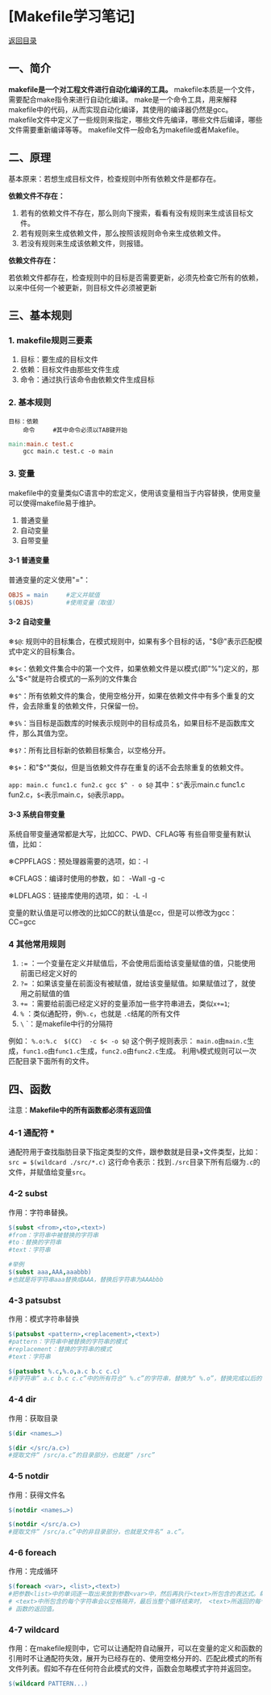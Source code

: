 # \[Makefile学习笔记\]

[返回目录](../Index.md)

## 一、简介

**makefile是一个对工程文件进行自动化编译的工具。**
makefile本质是一个文件，需要配合make指令来进行自动化编译。
make是一个命令工具，用来解释makefile中的代码，从而实现自动化编译，其使用的编译器仍然是gcc。
makefile文件中定义了一些规则来指定，哪些文件先编译，哪些文件后编译，哪些文件需要重新编译等等。
makefile文件一般命名为makefile或者Makefile。

## 二、原理

基本原来：若想生成目标文件，检查规则中所有依赖文件是都存在。

**依赖文件不存在：**

1. 若有的依赖文件不存在，那么则向下搜索，看看有没有规则来生成该目标文件。
2. 若有规则来生成依赖文件，那么按照该规则命令来生成依赖文件。
3. 若没有规则来生成该依赖文件，则报错。

**依赖文件存在：**

若依赖文件都存在，检查规则中的目标是否需要更新，必须先检查它所有的依赖，以来中任何一个被更新，则目标文件必须被更新

## 三、基本规则

### 1. makefile规则三要素

1. 目标：要生成的目标文件
2. 依赖：目标文件由那些文件生成
3. 命令：通过执行该命令由依赖文件生成目标

### 2. 基本规则

```plaintext
目标：依赖
    命令     #其中命令必须以TAB键开始
```

```makefile
main:main.c test.c
    gcc main.c test.c -o main
```

### 3. 变量

makefile中的变量类似C语言中的宏定义，使用该变量相当于内容替换，使用变量可以使得makefile易于维护。

1. 普通变量
2. 自动变量
3. 自带变量

#### 3-1 普通变量

普通变量的定义使用"="：

```makefile
OBJS = main     #定义并赋值
$(OBJS)         #使用变量（取值）
```

#### 3-2 自动变量

&#10052;`$@`: 规则中的目标集合，在模式规则中，如果有多个目标的话，"\$@"表示匹配模式中定义的目标集合。

&#10052;`$<`：依赖文件集合中的第一个文件，如果依赖文件是以模式(即"\%")定义的，那么"\$<"就是符合模式的一系列的文件集合

&#10052;`$^`：所有依赖文件的集合，使用空格分开，如果在依赖文件中有多个重复的文件，会去除重复的依赖文件，只保留一份。

&#10052;`$%`：当目标是函数库的时候表示规则中的目标成员名，如果目标不是函数库文件，那么其值为空。

&#10052;`$?`：所有比目标新的依赖目标集合，以空格分开。

&#10052;`$+`：和"\$^"类似，但是当依赖文件存在重复的话不会去除重复的依赖文件。

`app: main.c func1.c fun2.c gcc $^ - o $@`
其中：`$^`表示main.c func1.c fun2.c，`$<`表示main.c，`$@`表示app。

#### 3-3 系统自带变量

系统自带变量通常都是大写，比如CC、PWD、CFLAG等
有些自带变量有默认值，比如：

&#10052;CPPFLAGS：预处理器需要的选项，如：-I

&#10052;CFLAGS：编译时使用的参数，如： -Wall -g -c

&#10052;LDFLAGS：链接库使用的选项，如： -L -l

变量的默认值是可以修改的比如CC的默认值是cc，但是可以修改为gcc：CC=gcc

### 4 其他常用规则

1. `:=` ：一个变量在定义并赋值后，不会使用后面给该变量赋值的值，只能使用前面已经定义好的
2. `?=` ：如果该变量在前面没有被赋值，就给该变量赋值。如果赋值过了，就使用之前赋值的值
3. `+=` ：需要给前面已经定义好的变量添加一些字符串进去，类似`x+=1`;
4. `%` ：类似通配符，例`%.c`，也就是 `.c`结尾的所有文件
5. `\` `：是makefile中行的分隔符

例如：
`%.o:%.c  $(CC)  -c $< -o $@`
这个例子规则表示：
`main.o`由`main.c`生成，`func1.o`由`func1.c`生成，`func2.o`由`func2.c`生成。
利用`%`模式规则可以一次匹配目录下面所有的文件。

## 四、函数

注意：**Makefile中的所有函数都必须有返回值**

### 4-1 通配符 *

通配符用于查找脂肪目录下指定类型的文件，跟参数就是目录+文件类型，比如：
`src = $(wildcard ./src/*.c)`
这行命令表示：找到`./src`目录下所有后缀为`.c`的文件，并赋值给变量`src`。

### 4-2 subst

作用：字符串替换。

```makefile
$(subst <from>,<to>,<text>)
#from：字符串中被替换的字符串
#to：替换的字符串
#text：字符串

#举例
$(subst aaa,AAA,aaabbb)
#也就是将字符串aaa替换成AAA，替换后字符串为AAAbbb
```

### 4-3 patsubst

作用：模式字符串替换

```makefile
$(patsubst <pattern>,<replacement>,<text>)
#pattern：字符串中被替换的字符串的模式
#replacement：替换的字符串的模式
#text：字符串

$(patsubst %.c,%.o,a.c b.c c.c)
#将字符串“ a.c b.c c.c”中的所有符合“ %.c”的字符串，替换为“ %.o”，替换完成以后的字符串为“ a.o b.o c.o”
```

### 4-4 dir

作用：获取目录

```makefile
$(dir <names…>)

$(dir </src/a.c>)
#提取文件“ /src/a.c”的目录部分，也就是“ /src”
```

### 4-5 notdir

作用：获得文件名

```makefile
$(notdir <names…>)

$(notdir </src/a.c>)
#提取文件“ /src/a.c”中的非目录部分，也就是文件名“ a.c”。
```

### 4-6 foreach

作用：完成循环

```makefile
$(foreach <var>, <list>,<text>)
#把参数<list>中的单词逐一取出来放到参数<var>中，然后再执行<text>所包含的表达式。每次<text>都会返回一个字符串，循环的过程中，
# <text>中所包含的每个字符串会以空格隔开，最后当整个循环结束时， <text>所返回的每个字符串所组成的整个字符串将会是函数 foreach
# 函数的返回值。
```

### 4-7 wildcard

作用：在makefile规则中，它可以让通配符自动展开，可以在变量的定义和函数的引用时不让通配符失效，展开为已经存在的、使用空格分开的、匹配此模式的所有文件列表。假如不存在任何符合此模式的文件，函数会忽略模式字符并返回空。

```makefile
$(wildcard PATTERN...)
```
